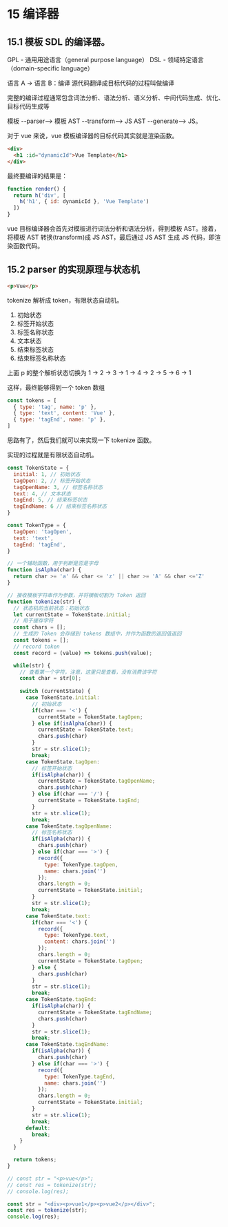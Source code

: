 # 15 编译器

## 15.1 模板 SDL 的编译器。

GPL - 通用用途语言（general purpose language）
DSL - 领域特定语言（domain-specific language）

语言 A -> 语言 B：编译
源代码翻译成目标代码的过程叫做编译

完整的编译过程通常包含词法分析、语法分析、语义分析、中间代码生成、优化、目标代码生成等

模板 --parser--> 模板 AST --transform--> JS AST --generate--> JS。

对于 vue 来说，vue 模板编译器的目标代码其实就是渲染函数。

```html
<div>
  <h1 :id="dynamicId">Vue Template</h1>
</div>
```

最终要编译的结果是：
```js
function render() {
  return h('div', [
    h('h1', { id: dynamicId }, 'Vue Template')
  ])
}
```

vue 目标编译器会首先对模板进行词法分析和语法分析，得到模板 AST。接着，将模板 AST 转换(transform)成 JS AST，最后通过 JS AST 生成 JS 代码，即渲染函数代码。

## 15.2 parser 的实现原理与状态机

```html
<p>Vue</p>
```
 
tokenize 解析成 token，有限状态自动机。
1. 初始状态
2. 标签开始状态
3. 标签名称状态
4. 文本状态
5. 结束标签状态
6. 结束标签名称状态

上面 p 的整个解析状态切换为 
1 -> 2 -> 3 -> 1 -> 4 -> 2 -> 5 -> 6 -> 1

这样，最终能够得到一个 token 数组

```js
const tokens = [
  { type: 'tag', name: 'p' },
  { type: 'text', content: 'Vue' },
  { type: 'tagEnd', name: 'p' },
]
```

思路有了，然后我们就可以来实现一下 tokenize 函数。

实现的过程就是有限状态自动机。

```js
const TokenState = {
  initial: 1, // 初始状态
  tagOpen: 2, // 标签开始状态
  tagOpenName: 3, // 标签名称状态
  text: 4, // 文本状态
  tagEnd: 5, // 结束标签状态
  tagEndName: 6 // 结束标签名称状态
}

const TokenType = {
  tagOpen: 'tagOpen',
  text: 'text',
  tagEnd: 'tagEnd',
}

// 一个辅助函数，用于判断是否是字母
function isAlpha(char) {
  return char >= 'a' && char <= 'z' || char >= 'A' && char <='Z'
}

// 接收模板字符串作为参数，并将模板切割为 Token 返回
function tokenize(str) {
  // 状态机的当前状态：初始状态
  let currentState = TokenState.initial;
  // 用于缓存字符
  const chars = [];
  // 生成的 Token 会存储到 tokens 数组中，并作为函数的返回值返回
  const tokens = [];
  // record token
  const record = (value) => tokens.push(value);

  while(str) {
    // 查看第一个字符，注意，这里只是查看，没有消费该字符
    const char = str[0];
    
    switch (currentState) {
      case TokenState.initial:
        // 初始状态
        if(char === '<') {
          currentState = TokenState.tagOpen;
        } else if(isAlpha(char)) {
          currentState = TokenState.text;
          chars.push(char)
        }
        str = str.slice(1);
        break;
      case TokenState.tagOpen:
        // 标签开始状态
        if(isAlpha(char)) {
          currentState = TokenState.tagOpenName;
          chars.push(char)
        } else if(char === '/') {
          currentState = TokenState.tagEnd;
        }
        str = str.slice(1);
        break;
      case TokenState.tagOpenName:
        // 标签名称状态
        if(isAlpha(char)) {
          chars.push(char)
        } else if(char === '>') {
          record({
            type: TokenType.tagOpen,
            name: chars.join('')
          });
          chars.length = 0;
          currentState = TokenState.initial;
        }
        str = str.slice(1);
        break;
      case TokenState.text:
        if(char === '<') {
          record({
            type: TokenType.text,
            content: chars.join('')
          });
          chars.length = 0;
          currentState = TokenState.tagOpen;
        } else {
          chars.push(char)
        }
        str = str.slice(1);
        break;
      case TokenState.tagEnd:
        if(isAlpha(char)) {
          currentState = TokenState.tagEndName;
          chars.push(char)
        }
        str = str.slice(1);
        break;
      case TokenState.tagEndName:
        if(isAlpha(char)) {
          chars.push(char)
        } else if(char === '>') {
          record({
            type: TokenType.tagEnd,
            name: chars.join('')
          });
          chars.length = 0;
          currentState = TokenState.initial;
        }
        str = str.slice(1);
        break;
      default:
        break;
    }
  }

  return tokens;
}

// const str = "<p>vue</p>";
// const res = tokenize(str);
// console.log(res);

const str = "<div><p>vue1</p><p>vue2</p></div>";
const res = tokenize(str);
console.log(res);
```